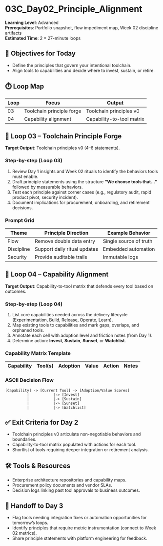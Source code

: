 # 03C_Day02_Principle_Alignment

**Learning Level**: Advanced  
**Prerequisites**: Portfolio snapshot, flow impediment map, Week 02 discipline artifacts  
**Estimated Time**: 2 × 27-minute loops

## 🎯 Objectives for Today

- Define the principles that govern your intentional toolchain.
- Align tools to capabilities and decide where to invest, sustain, or retire.

## ⏱️ Loop Map

| Loop | Focus | Output |
| --- | --- | --- |
| 03 | Toolchain principle forge | Toolchain principles v0 |
| 04 | Capability alignment | Capability-to-tool matrix |

## 🧪 Loop 03 – Toolchain Principle Forge

**Target Output**: Toolchain principles v0 (4–6 statements).

### Step-by-step (Loop 03)

1. Review Day 1 insights and Week 02 rituals to identify the behaviors tools must enable.
2. Draft principle statements using the structure **"We choose tools that…"** followed by measurable behaviors.
3. Test each principle against corner cases (e.g., regulatory audit, rapid product pivot, security incident).
4. Document implications for procurement, onboarding, and retirement decisions.

### Prompt Grid

| Theme | Principle Direction | Example Behavior |
| --- | --- | --- |
| Flow | Remove double data entry | Single source of truth |
| Discipline | Support daily ritual updates | Embedded automation |
| Security | Provide auditable trails | Immutable logs |

## 🔁 Loop 04 – Capability Alignment

**Target Output**: Capability-to-tool matrix that defends every tool based on outcomes.

### Step-by-step (Loop 04)

1. List core capabilities needed across the delivery lifecycle (Experimentation, Build, Release, Operate, Learn).
2. Map existing tools to capabilities and mark gaps, overlaps, and orphaned tools.
3. Annotate each cell with adoption level and friction notes (from Day 1).
4. Determine action: **Invest**, **Sustain**, **Sunset**, or **Watchlist**.

### Capability Matrix Template

| Capability | Tool(s) | Adoption | Value | Action | Notes |
| --- | --- | --- | --- | --- | --- |

### ASCII Decision Flow

```text
[Capability] -> [Current Tool] -> [Adoption/Value Scores]
          |           |-> [Invest]
          |           |-> [Sustain]
          |           |-> [Sunset]
          |           |-> [Watchlist]
```

## ✅ Exit Criteria for Day 2

- Toolchain principles v0 articulate non-negotiable behaviors and boundaries.
- Capability-to-tool matrix populated with actions for each tool.
- Shortlist of tools requiring deeper integration or retirement analysis.

## 🛠️ Tools & Resources

- Enterprise architecture repositories and capability maps.
- Procurement policy documents and vendor SLAs.
- Decision logs linking past tool approvals to business outcomes.

## 🔄 Handoff to Day 3

- Flag tools needing integration fixes or automation opportunities for tomorrow’s loops.
- Identify principles that require metric instrumentation (connect to Week 02 metrics).
- Share principle statements with platform engineering for feedback.
